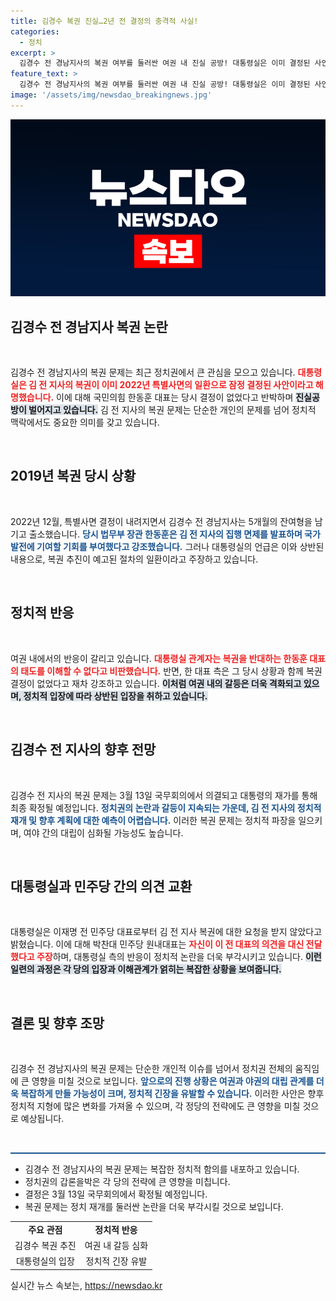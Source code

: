 ```yaml
---
title: 김경수 복권 진실…2년 전 결정의 충격적 사실!
categories:
  - 정치
excerpt: >
  김경수 전 경남지사의 복권 여부를 둘러싼 여권 내 진실 공방! 대통령실은 이미 결정된 사안이라 주장하는 반면, 한동훈 대표는 반박에 나서며 정치권의 긴장이 고조되고 있습니다. 국무회의 의결이 코앞으로 다가온 지금, 복권의 운명은 과연 어떻게 될까요?
feature_text: >
  김경수 전 경남지사의 복권 여부를 둘러싼 여권 내 진실 공방! 대통령실은 이미 결정된 사안이라 주장하는 반면, 한동훈 대표는 반박에 나서며 정치권의 긴장이 고조되고 있습니다. 국무회의 의결이 코앞으로 다가온 지금, 복권의 운명은 과연 어떻게 될까요?
image: '/assets/img/newsdao_breakingnews.jpg'
---
```


<p><img src="/assets/img/newsdao_breakingnews.jpg" alt="koreaapp 속보" /></p>

<h2 data-ke-size="size26">김경수 전 경남지사 복권 논란</h2>

<p data-ke-size="size16">&nbsp;</p>

<p>김경수 전 경남지사의 복권 문제는 최근 정치권에서 큰 관심을 모으고 있습니다. <b><span style="color: #ee2323;">대통령실은 김 전 지사의 복권이 이미 2022년 특별사면의 일환으로 잠정 결정된 사안이라고 해명했습니다.</span></b> 이에 대해 국민의힘 한동훈 대표는 당시 결정이 없었다고 반박하며 <b><span style="background-color: #21538527;">진실공방이 벌어지고 있습니다.</span></b> 김 전 지사의 복권 문제는 단순한 개인의 문제를 넘어 정치적 맥락에서도 중요한 의미를 갖고 있습니다. </p>

<p data-ke-size="size16">&nbsp;</p>

<h2 data-ke-size="size26">2019년 복권 당시 상황</h2>

<p data-ke-size="size16">&nbsp;</p>

<p>2022년 12월, 특별사면 결정이 내려지면서 김경수 전 경남지사는 5개월의 잔여형을 남기고 출소했습니다. <b><span style="color: #1a5490;">당시 법무부 장관 한동훈은 김 전 지사의 집행 면제를 발표하며 국가 발전에 기여할 기회를 부여했다고 강조했습니다.</span></b> 그러나 대통령실의 언급은 이와 상반된 내용으로, 복권 추진이 예고된 절차의 일환이라고 주장하고 있습니다. </p>

<p data-ke-size="size16">&nbsp;</p>

<h2 data-ke-size="size26">정치적 반응</h2>

<p data-ke-size="size16">&nbsp;</p>

<p>여권 내에서의 반응이 갈리고 있습니다. <b><span style="color: #ee2323;">대통령실 관계자는 복권을 반대하는 한동훈 대표의 태도를 이해할 수 없다고 비판했습니다.</span></b> 반면, 한 대표 측은 그 당시 상황과 함께 복권 결정이 없었다고 재차 강조하고 있습니다. <b><span style="background-color: #21538527;">이처럼 여권 내의 갈등은 더욱 격화되고 있으며, 정치적 입장에 따라 상반된 입장을 취하고 있습니다.</span></b> </p>

<p data-ke-size="size16">&nbsp;</p>

<h2 data-ke-size="size26">김경수 전 지사의 향후 전망</h2>

<p data-ke-size="size16">&nbsp;</p>

<p>김경수 전 지사의 복권 문제는 3월 13일 국무회의에서 의결되고 대통령의 재가를 통해 최종 확정될 예정입니다. <b><span style="color: #1a5490;">정치권의 논란과 갈등이 지속되는 가운데, 김 전 지사의 정치적 재개 및 향후 계획에 대한 예측이 어렵습니다.</span></b> 이러한 복권 문제는 정치적 파장을 일으키며, 여야 간의 대립이 심화될 가능성도 높습니다. </p>

<p data-ke-size="size16">&nbsp;</p>

<h2 data-ke-size="size26">대통령실과 민주당 간의 의견 교환</h2>

<p data-ke-size="size16">&nbsp;</p>

<p>대통령실은 이재명 전 민주당 대표로부터 김 전 지사 복권에 대한 요청을 받지 않았다고 밝혔습니다. 이에 대해 박찬대 민주당 원내대표는 <b><span style="color: #ee2323;">자신이 이 전 대표의 의견을 대신 전달했다고 주장</span></b>하며, 대통령실 측의 반응이 정치적 논란을 더욱 부각시키고 있습니다. <b><span style="background-color: #21538527;">이런 일련의 과정은 각 당의 입장과 이해관계가 얽히는 복잡한 상황을 보여줍니다.</span></b></p>

<p data-ke-size="size16">&nbsp;</p>

<h2 data-ke-size="size26">결론 및 향후 조망</h2>

<p data-ke-size="size16">&nbsp;</p>

<p>김경수 전 경남지사의 복권 문제는 단순한 개인적 이슈를 넘어서 정치권 전체의 움직임에 큰 영향을 미칠 것으로 보입니다. <b><span style="color: #1a5490;">앞으로의 진행 상황은 여권과 야권의 대립 관계를 더욱 복잡하게 만들 가능성이 크며, 정치적 긴장을 유발할 수 있습니다.</span></b> 이러한 사안은 향후 정치적 지형에 많은 변화를 가져올 수 있으며, 각 정당의 전략에도 큰 영향을 미칠 것으로 예상됩니다. </p>

<p data-ke-size="size16">&nbsp;</p>

<hr style="height: 2px; border: none; background-color: #1a5490;">

<ul>
    <li>김경수 전 경남지사의 복권 문제는 복잡한 정치적 함의를 내포하고 있습니다.</li>
    <li>정치권의 갑론을박은 각 당의 전략에 큰 영향을 미칩니다.</li>
    <li>결정은 3월 13일 국무회의에서 확정될 예정입니다.</li>
    <li>복권 문제는 정치 재개를 둘러싼 논란을 더욱 부각시킬 것으로 보입니다.</li>
</ul>

<table style="width: 100%; border-collapse: collapse; text-align: center;">
    <tr>
        <td style="text-align: center; height: 17px;"><b>주요 관점</b></td>
        <td style="text-align: center; height: 17px;"><b>정치적 반응</b></td>
    </tr>
    <tr>
        <td style="height: 17px;">김경수 복권 추진</td>
        <td style="height: 17px;">여권 내 갈등 심화</td>
    </tr>
    <tr>
        <td style="height: 17px;">대통령실의 입장</td>
        <td style="height: 17px;">정치적 긴장 유발</td>
    </tr>
</table>
실시간 뉴스 속보는, <a href="https://newsdao.kr" rel="dofollow">https://newsdao.kr</a>


